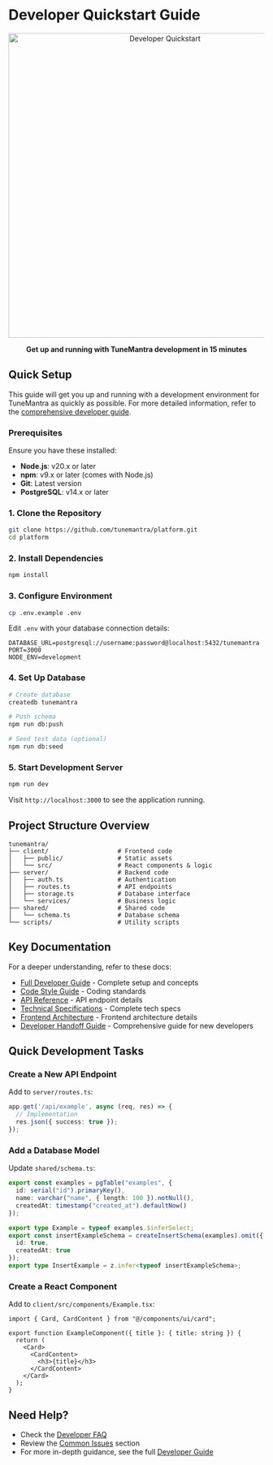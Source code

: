 # Developer Quickstart Guide

<div align="center">
  <img src="../diagrams/developer-quickstart-header.svg" alt="Developer Quickstart" width="600"/>
  <p><strong>Get up and running with TuneMantra development in 15 minutes</strong></p>
</div>

## Quick Setup

This guide will get you up and running with a development environment for TuneMantra as quickly as possible. For more detailed information, refer to the [comprehensive developer guide](../developer/getting-started.md).

### Prerequisites

Ensure you have these installed:

- **Node.js**: v20.x or later
- **npm**: v9.x or later (comes with Node.js)
- **Git**: Latest version
- **PostgreSQL**: v14.x or later

### 1. Clone the Repository

```bash
git clone https://github.com/tunemantra/platform.git
cd platform
```

### 2. Install Dependencies

```bash
npm install
```

### 3. Configure Environment

```bash
cp .env.example .env
```

Edit `.env` with your database connection details:

```
DATABASE_URL=postgresql://username:password@localhost:5432/tunemantra
PORT=3000
NODE_ENV=development
```

### 4. Set Up Database

```bash
# Create database
createdb tunemantra

# Push schema
npm run db:push

# Seed test data (optional)
npm run db:seed
```

### 5. Start Development Server

```bash
npm run dev
```

Visit `http://localhost:3000` to see the application running.

## Project Structure Overview

```
tunemantra/
├── client/                   # Frontend code
│   ├── public/               # Static assets
│   └── src/                  # React components & logic
├── server/                   # Backend code
│   ├── auth.ts               # Authentication
│   ├── routes.ts             # API endpoints
│   ├── storage.ts            # Database interface
│   └── services/             # Business logic
├── shared/                   # Shared code
│   └── schema.ts             # Database schema
└── scripts/                  # Utility scripts
```

## Key Documentation

For a deeper understanding, refer to these docs:

- [Full Developer Guide](../developer/getting-started.md) - Complete setup and concepts
- [Code Style Guide](../developer/code-style.md) - Coding standards
- [API Reference](../technical/api/api-reference.md) - API endpoint details
- [Technical Specifications](../technical/platform/project-technical-specification.md) - Complete tech specs
- [Frontend Architecture](../technical/frontend.md) - Frontend architecture details
- [Developer Handoff Guide](../developer/handoff-guide.md) - Comprehensive guide for new developers

## Quick Development Tasks

### Create a New API Endpoint

Add to `server/routes.ts`:

```typescript
app.get('/api/example', async (req, res) => {
  // Implementation
  res.json({ success: true });
});
```

### Add a Database Model

Update `shared/schema.ts`:

```typescript
export const examples = pgTable("examples", {
  id: serial("id").primaryKey(),
  name: varchar("name", { length: 100 }).notNull(),
  createdAt: timestamp("created_at").defaultNow()
});

export type Example = typeof examples.$inferSelect;
export const insertExampleSchema = createInsertSchema(examples).omit({
  id: true,
  createdAt: true
});
export type InsertExample = z.infer<typeof insertExampleSchema>;
```

### Create a React Component

Add to `client/src/components/Example.tsx`:

```tsx
import { Card, CardContent } from "@/components/ui/card";

export function ExampleComponent({ title }: { title: string }) {
  return (
    <Card>
      <CardContent>
        <h3>{title}</h3>
      </CardContent>
    </Card>
  );
}
```

## Need Help?

- Check the [Developer FAQ](../resources/developer-faq.md)
- Review the [Common Issues](../developer/common-issues.md) section
- For more in-depth guidance, see the full [Developer Guide](../developer/getting-started.md)
